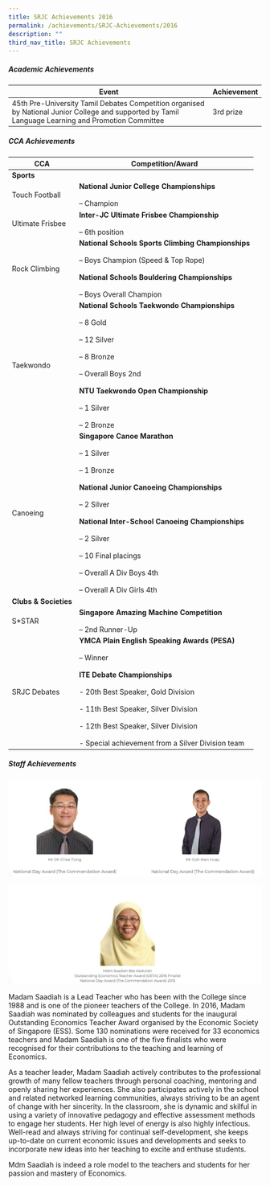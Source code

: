 ```yaml
---
title: SRJC Achievements 2016
permalink: /achievements/SRJC-Achievements/2016
description: ""
third_nav_title: SRJC Achievements
---
```

##### **Academic Achievements**

| **Event** | **Achievement** |
|---|---|
| 45th Pre-University Tamil Debates Competition organised by National Junior College and supported by Tamil Language Learning and Promotion Committee | 3rd prize |


##### **CCA Achievements**


| **CCA** | **Competition/Award** |
|---|---|
| **Sports** |  |
| Touch Football | **National Junior College Championships**<br><br>– Champion |
| Ultimate Frisbee | **Inter-JC Ultimate Frisbee Championship**<br><br>– 6th position |
| Rock Climbing | **National Schools Sports Climbing Championships**<br><br>– Boys Champion (Speed & Top Rope)<br><br>**National Schools Bouldering Championships**<br><br>– Boys Overall Champion |
| Taekwondo | **National Schools Taekwondo Championships**<br><br>– 8 Gold<br><br>– 12 Silver<br><br>– 8 Bronze<br><br>– Overall Boys 2nd<br><br>**NTU Taekwondo Open Championship**<br><br>– 1 Silver<br><br>– 2 Bronze |
| Canoeing | **Singapore Canoe Marathon**<br><br>– 1 Silver<br><br>– 1 Bronze<br><br>**National Junior Canoeing Championships**<br><br>– 2 Silver<br><br>**National Inter-School Canoeing Championships**<br><br>– 2 Silver<br><br>– 10 Final placings<br><br>– Overall A Div Boys 4th<br><br>– Overall A Div Girls 4th |
| **Clubs & Societies** |  |
| S*STAR | **Singapore Amazing Machine Competition**<br><br>– 2nd Runner-Up |
| SRJC Debates | **YMCA Plain English Speaking Awards (PESA)**<br><br>– Winner<br><br>**ITE Debate Championships**<br><br>- 20th Best Speaker, Gold Division<br><br>- 11th Best Speaker, Silver Division<br><br>- 12th Best Speaker, Silver Division<br><br>- Special achievement from a Silver Division team |

##### **Staff Achievements**

![](/images/SRJC%20Achievement%202.jpg)

![](/images/SRJC%20Achievement%203.jpg)

Madam Saadiah is a Lead Teacher who has been with the College since 1988 and is one of the pioneer teachers of the College. In 2016, Madam Saadiah was nominated by colleagues and students for the inaugural Outstanding Economics Teacher Award organised by the Economic Society of Singapore (ESS). Some 130 nominations were received for 33 economics teachers and Madam Saadiah is one of the five finalists who were recognised for their contributions to the teaching and learning of Economics.

As a teacher leader, Madam Saadiah actively contributes to the professional growth of many fellow teachers through personal coaching, mentoring and openly sharing her experiences. She also participates actively in the school and related networked learning communities, always striving to be an agent of change with her sincerity. In the classroom, she is dynamic and skilful in using a variety of innovative pedagogy and effective assessment methods to engage her students. Her high level of energy is also highly infectious. Well-read and always striving for continual self-development, she keeps up-to-date on current economic issues and developments and seeks to incorporate new ideas into her teaching to excite and enthuse students.

Mdm Saadiah is indeed a role model to the teachers and students for her passion and mastery of Economics.